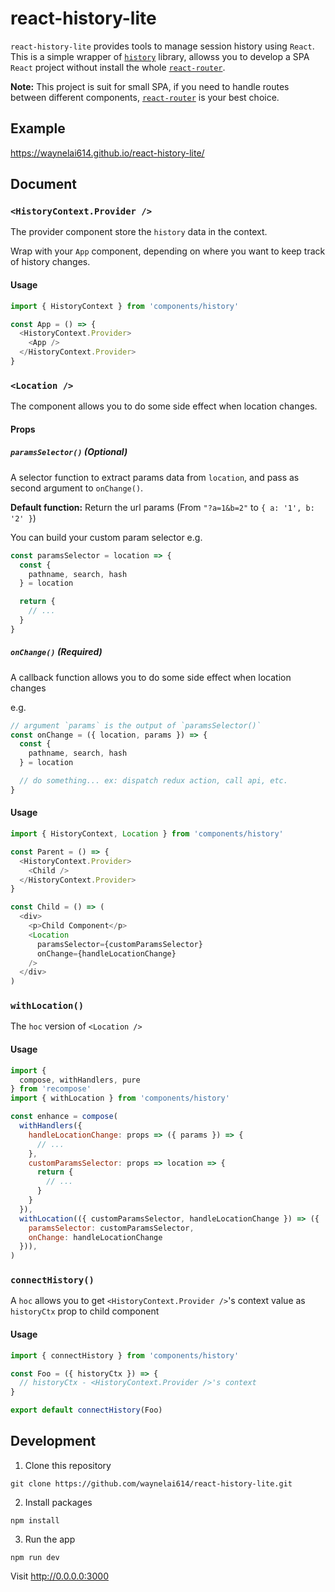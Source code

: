 # react-history-lite
`react-history-lite` provides tools to manage session history using `React`. This is a simple wrapper of [`history`](https://github.com/ReactTraining/history) library, allowss you to develop a SPA `React` project without install the whole [`react-router`](https://github.com/ReactTraining/react-router).

**Note:** This project is suit for small SPA, if you need to handle routes between different components, [`react-router`](https://github.com/ReactTraining/react-router) is your best choice.

## Example
https://waynelai614.github.io/react-history-lite/

## Document
### `<HistoryContext.Provider />`
The provider component store the `history` data in the context.

Wrap with your `App` component, depending on where you want to keep track of history changes.

#### Usage
```js
import { HistoryContext } from 'components/history'

const App = () => {
  <HistoryContext.Provider>
    <App />
  </HistoryContext.Provider>
}
```

### `<Location />`
The component allows you to do some side effect when location changes.

#### Props
##### `paramsSelector()` (Optional)
 A selector function to extract params data from `location`, and pass as second argument to `onChange()`.

**Default function:**
Return the url params (From `"?a=1&b=2"` to `{ a: '1', b: '2' }`)

You can build your custom param selector
e.g.
```js
const paramsSelector = location => {
  const {
    pathname, search, hash
  } = location

  return {
    // ...
  }
}
```


##### `onChange()` (Required)

A callback function allows you to do some side effect when location changes

e.g.
```js
// argument `params` is the output of `paramsSelector()`
const onChange = ({ location, params }) => {
  const {
    pathname, search, hash
  } = location

  // do something... ex: dispatch redux action, call api, etc.
}
```

#### Usage
```js
import { HistoryContext, Location } from 'components/history'

const Parent = () => {
  <HistoryContext.Provider>
    <Child />
  </HistoryContext.Provider>
}

const Child = () => (
  <div>
    <p>Child Component</p>
    <Location
      paramsSelector={customParamsSelector}
      onChange={handleLocationChange}
    />
  </div>
)
```

### `withLocation()`
The `hoc` version of `<Location />`

#### Usage
```js
import {
  compose, withHandlers, pure
} from 'recompose'
import { withLocation } from 'components/history'

const enhance = compose(
  withHandlers({
    handleLocationChange: props => ({ params }) => {
      // ...
    },
    customParamsSelector: props => location => {
      return {
        // ...
      }
    }
  }),
  withLocation(({ customParamsSelector, handleLocationChange }) => ({
    paramsSelector: customParamsSelector,
    onChange: handleLocationChange
  })),
)
```

### `connectHistory()`
A `hoc` allows you to get `<HistoryContext.Provider />`'s context value as `historyCtx` prop to child component

#### Usage
```js
import { connectHistory } from 'components/history'

const Foo = ({ historyCtx }) => {
  // historyCtx - <HistoryContext.Provider />'s context
}

export default connectHistory(Foo)
```

## Development
1. Clone this repository
```
git clone https://github.com/waynelai614/react-history-lite.git
```

2. Install packages
```
npm install
```

3. Run the app
```
npm run dev
```
Visit http://0.0.0.0:3000
